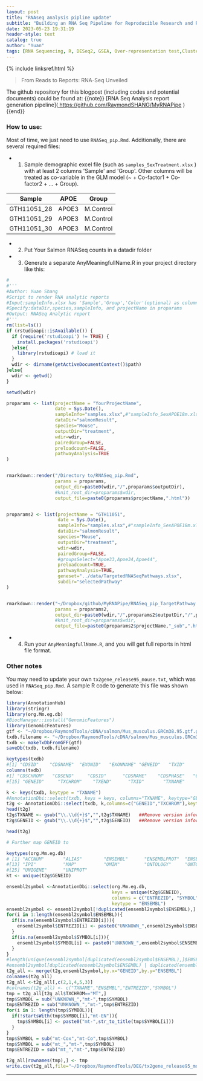 ```yaml
---
layout: post
title: "RNAseq analysis pipline update"
subtitle: "Building an RNA Seq Pipeline for Reproducible Research and Reporting"
date: 2023-05-23 19:31:19
header-style: text
catalog: true
author: "Yuan"
tags: [RNA Sequencing, R, DESeq2, GSEA, Over-representation test,ClusterProfile, Pathview, PCA analysis, Salmon, Pathway analysis,knit, html]
---
```

{% include linksref.html %}
> From Reads to Reports: RNA-Seq Unveiled

The github repository for this blogpost (including codes and potential documents) could be found at:
{{note}} [RNA Seq Analysis report generation pipeline](<a href="https://github.com/RaymondSHANG/MyRNAPipe" target="_blank" rel="noopener noreferrer">
  https://github.com/RaymondSHANG/MyRNAPipe
</a>) {{end}}

### How to use:
Most of time, we just need to use ```RNASeq_pip.Rmd```. Additionally, there are several required files:
- 1. Sample demographic excel file (such as ```samples_SexTreatment.xlsx``` ) with at least 2 columns 'Sample' and 'Group'. Other columns will be treated as co-variable in the GLM model (~ + Co-factor1 + Co-factor2 + ... + Group).

| Sample       | APOE  | Group     |
|--------------|-------|-----------|
| GTH11051_28  | APOE3 | M.Control |
| GTH11051_29  | APOE3 | M.Control |
| GTH11051_30  | APOE3 | M.Control |
- 2. Put Your Salmon RNASeq counts in a datadir folder
- 3. Generate a separate AnyMeaningfullName.R in your project directory like this:

```R
#
#'''
#Author: Yuan Shang
#Script to render RNA analytic reports
#Input:sampleInfo.xlsx has 'Sample','Group','Color'(optional) as columns
#Specify:dataDir,species,sampleInfo, and projectName in proparams
#Output: RNASeq Analytic report
#'''
rm(list=ls())
if (rstudioapi::isAvailable()) {
  if (require('rstudioapi') != TRUE) {
    install.packages('rstudioapi')
  }else{
    library(rstudioapi) # load it
  }
  wdir <- dirname(getActiveDocumentContext()$path)
}else{
  wdir <- getwd()
}

setwd(wdir)

proparams <- list(projectName = "YourProjectName",
                  date = Sys.Date(),
                  sampleInfo="samples.xlsx",#"sampleInfo_SexAPOE18m.xlsx"
                  dataDir="salmonResult",
                  species="Mouse",
                  outputDir="treatment",
                  wdir=wdir,
                  pairedGroup=FALSE,
                  preloadcount=FALSE,
                  pathwayAnalysis=TRUE
)


rmarkdown::render("/Directory to/RNASeq_pip.Rmd", 
                  params = proparams,
                  output_dir=paste0(wdir,"/",proparams$outputDir),
                  #knit_root_dir=proparams$wdir,
                  output_file=paste0(proparams$projectName,".html"))


proparams2 <- list(projectName = "GTH11051",
                   date = Sys.Date(),
                   sampleInfo="samples.xlsx",#"sampleInfo_SexAPOE18m.xlsx"
                   dataDir="salmonResult",
                   species="Mouse",
                   outputDir="treatment",
                   wdir=wdir,
                   pairedGroup=FALSE,
                   #groupsSelect="Apoe33,Apoe34,Apoe44",
                   preloadcount=TRUE,
                   pathwayAnalysis=TRUE,
                   geneset="../data/TargetedRNASeqPathways.xlsx",
                   subdir="selectedPathway"
)


rmarkdown::render("~/Dropbox/github/MyRNAPipe/RNASeq_pip_TargetPathway.Rmd", 
                  params = proparams2,
                  output_dir=paste0(wdir,"/",proparams2$outputDir,"/",proparams2$subdir),
                  #knit_root_dir=proparams$wdir,
                  output_file=paste0(proparams2$projectName,"_sub",".html"))

```
- 4. Run your ```AnyMeaningfullName.R```, and you will get full reports in html file format.

### Other notes
You may need to update your own ```tx2gene_release95_mouse.txt```, which was used in ```RNASeq_pip.Rmd```.
A sample R code to generate this file was shown below:

```R
library(AnnotationHub)
library(stringr)
library(org.Mm.eg.db)
#BiocManager::install("GenomicFeatures")
library(GenomicFeatures)
gtf <- "~/Dropbox/RaymondTools/cDNA/salmon/Mus_musculus.GRCm38.95.gtf.gz"
txdb.filename <- "~/Dropbox/RaymondTools/cDNA/salmon/Mus_musculus.GRCm38.95.sqlite"
txdb <- makeTxDbFromGFF(gtf)
saveDb(txdb, txdb.filename)

keytypes(txdb)
#[1] "CDSID"    "CDSNAME"  "EXONID"   "EXONNAME" "GENEID"   "TXID"     "TXNAME" 
columns(txdb)
#1] "CDSCHROM"   "CDSEND"     "CDSID"      "CDSNAME"    "CDSPHASE"   "CDSSTART"   "CDSSTRAND"  "EXONCHROM"  "EXONEND"    "EXONID"     "EXONNAME"   "EXONRANK"   "EXONSTART"  "EXONSTRAND"
#[15] "GENEID"     "TXCHROM"    "TXEND"      "TXID"       "TXNAME"     "TXSTART"    "TXSTRAND"   "TXTYPE"

k <- keys(txdb, keytype = "TXNAME")
#AnnotationDbi::select(txdb, keys = keys, columns="TXNAME", keytype="GENEID")
t2g <- AnnotationDbi::select(txdb, k,columns=c("GENEID","TXCHROM"),keytype = "TXNAME")
head(t2g)
t2g$TXNAME <- gsub("\\.\\d{+}$","",t2g$TXNAME)   ##Remove version information
t2g$GENEID <- gsub("\\.\\d{+}$","",t2g$GENEID)   ##Remove version information

head(t2g)

# Further map GENEID to 

keytypes(org.Mm.eg.db)
# [1] "ACCNUM"       "ALIAS"        "ENSEMBL"      "ENSEMBLPROT"  "ENSEMBLTRANS" "ENTREZID"     "ENZYME"       "EVIDENCE"     "EVIDENCEALL"  "GENENAME"     "GO"           "GOALL"       
#[13] "IPI"          "MAP"          "OMIM"         "ONTOLOGY"     "ONTOLOGYALL"  "PATH"         "PFAM"         "PMID"         "PROSITE"      "REFSEQ"       "SYMBOL"       "UCSCKG"      
#[25] "UNIGENE"      "UNIPROT" 
kt <- unique(t2g$GENEID)

ensembl2symbol <-AnnotationDbi::select(org.Mm.eg.db, 
                                       keys = unique(t2g$GENEID),
                                       columns = c("ENTREZID", "SYMBOL","ENSEMBL"),
                                       keytype = "ENSEMBL")
ensembl2symbol <- ensembl2symbol[!duplicated(ensembl2symbol$ENSEMBL),]
for(i in 1:length(ensembl2symbol$ENSEMBL)){
  if(is.na(ensembl2symbol$ENTREZID[i])){
    ensembl2symbol$ENTREZID[i] <- paste0("UNKNOWN_",ensembl2symbol$ENSEMBL[i])
  }
  if(is.na(ensembl2symbol$SYMBOL[i])){
    ensembl2symbol$SYMBOL[i] <- paste0("UNKNOWN_",ensembl2symbol$ENSEMBL[i])
  }
}
#length(unique(ensembl2symbol[duplicated(ensembl2symbol$ENSEMBL),]$ENSEMBL))
#ensembl2symbol[duplicated(ensembl2symbol$ENSEMBL) | duplicated(ensembl2symbol$ENSEMBL,fromLast=TRUE) ,]
t2g_all <- merge(t2g,ensembl2symbol,by.x="GENEID",by.y="ENSEMBL")
colnames(t2g_all)
t2g_all <-t2g_all[,c(2,1,4,5,3)]
#colnames(t2g_all) <- c("TXNAME","ENSEMBL","ENTREZID","SYMBOL")
tmp = t2g_all[t2g_all$TXCHROM=="MT",]
tmp$SYMBOL = sub("UNKNOWN_","mt-",tmp$SYMBOL)
tmp$ENTREZID = sub("UNKNOWN_","mt-",tmp$ENTREZID)
for(i in 1: length(tmp$SYMBOL)){
  if(!startsWith(tmp$SYMBOL[i],"mt-EN")){
    tmp$SYMBOL[i] <- paste0("mt-",str_to_title(tmp$SYMBOL[i]))
  }
}
tmp$SYMBOL = sub("mt-Cox","mt-Co",tmp$SYMBOL)
tmp$SYMBOL = sub("mt_","mt-",tmp$SYMBOL)
tmp$ENTREZID = sub("mt_","mt-",tmp$ENTREZID)

t2g_all[rownames(tmp),] <- tmp
write.csv(t2g_all,file="~/Dropbox/RaymondTools/DEG/tx2gene_release95_mouse.txt")

```
---
